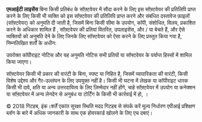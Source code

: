 **एमआईटी लाइसेंस**
बिना किसी प्रतिबंध के सॉफ़्टवेयर में सौदा करने के लिए इस सॉफ़्टवेयर की प्रतिलिपि प्राप्त करने के लिए किसी भी व्यक्ति को इस सॉफ़्टवेयर की प्रतिलिपि प्राप्त करने और संबंधित दस्तावेज फ़ाइलों (सॉफ़्टवेयर) को अनुमति दी जाती है, जिसमें बिना किसी सीमा के उपयोग, कॉपी, संशोधित, विलय, प्रकाशित करने के अधिकार शामिल हैं , सॉफ़्टवेयर की प्रतियां वितरित, उपलाइसेंस, और / या बेचते हैं, और ऐसे व्यक्तियों को अनुमति देने के लिए जिनके लिए सॉफ्टवेयर को ऐसा करने के लिए प्रस्तुत किया गया है, निम्नलिखित शर्तों के अधीन:

उपरोक्त कॉपीराइट नोटिस और यह अनुमति नोटिस सभी प्रतियों या सॉफ्टवेयर के पर्याप्त हिस्सों में शामिल किया जाएगा।

सॉफ़्टवेयर किसी भी प्रकार की वारंटी के बिना, स्पष्ट या निहित है, जिसमें व्यापारिकता की वारंटी, किसी विशेष उद्देश्य और गैर-उल्लंघन के लिए उपयुक्त नहीं है। किसी भी घटना में लेखक या कॉपीराइट धारक किसी भी दावे, क्षति या अन्य उत्तरदायित्व के लिए ज़िम्मेदार नहीं होंगे, चाहे सॉफ़्टवेयर में उपयोग या कनेक्शन या सॉफ़्टवेयर में अन्य लेनदेन से अनुबंध या टोर्टिंग के किसी भी कार्रवाई में हो, ।

© 2018 गिटहब, इंक।शर्तें एकांत सुरक्षा
स्थिति
मदद
गिटहब से संपर्क करें
मूल्य निर्धारण
एपीआई
प्रशिक्षण
ब्लॉग
के बारे में
अधिक जानकारी के साथ एक होवरकार्ड खोलने के लिए एच दबाएं।
